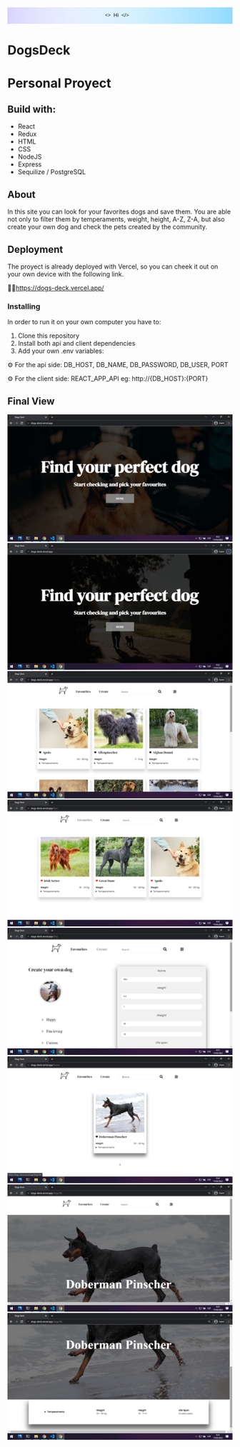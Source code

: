 <img src='client\src\assets\Header.png'/>

<h1>DogsDeck<h1/>
Personal Proyect

## Build with:
- React
- Redux
- HTML
- CSS
- NodeJS
- Express
- Sequilize / PostgreSQL
  
## About
In this site you can look for your favorites dogs and save them. You are able not only to filter them by temperaments, weight, height, A-Z, Z-A, but also create your own dog and check the pets created by the community.

## Deployment

The proyect is already deployed with Vercel, so you can cheek it out on your own device with the following link. 
  
👩‍💻<a>https://dogs-deck.vercel.app/<a>


### Installing
In order to run it on your own computer you have to:
1. Clone this repository
2. Install both api and client dependencies
3. Add your own .env variables: 
  
⚙ For the api side: DB_HOST, DB_NAME, DB_PASSWORD, DB_USER, PORT
  
⚙ For the client side: REACT_APP_API eg: http://{DB_HOST}:{PORT}

## Final View

<img src='client\src\assets\readme\view1.png' />
<img src='client\src\assets\readme\view2.png' />
<img src='client\src\assets\readme\view3.png' />
<img src='client\src\assets\readme\view4.png' />
<img src='client\src\assets\readme\view (1).png' />
<img src='client\src\assets\readme\view (2).png' />
<img src='client\src\assets\readme\view (3).png' />
<img src='client\src\assets\readme\view (4).png' />



